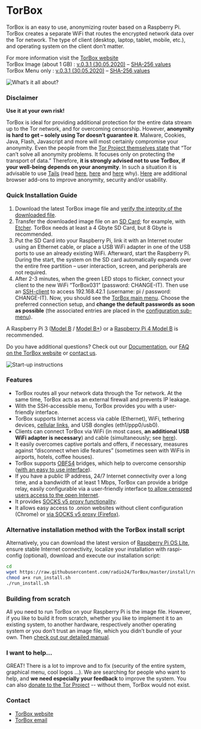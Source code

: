 # TorBox
TorBox is an easy to use, anonymizing router based on a Raspberry Pi. TorBox creates a separate WiFi that routes the encrypted network data over the Tor network. The type of client (desktop, laptop, tablet, mobile, etc.), and operating system on the client don’t matter.

For more information visit the [TorBox website](https://www.torbox.ch)<br />
TorBox Image (about 1 GB) : [v.0.3.1 (30.05.2020)](https://www.torbox.ch/data/torbox-20200530-v031.gz) – [SHA-256 values](https://www.torbox.ch/?page_id=1128)<br />
TorBox Menu only : [v.0.3.1 (30.05.2020)](https://www.torbox.ch/data/torbox031-20200530.zip) – [SHA-256 values](https://www.torbox.ch/?page_id=1128)<br />

![What’s it all about?](https://www.torbox.ch/wp-content/uploads/2019/01/TorBox400-e1548096878388.jpg)

### Disclaimer
**Use it at your own risk!**

TorBox is ideal for providing additional protection for the entire data stream up to the Tor network, and for overcoming censorship. However, **anonymity is hard to get – solely using Tor doesn’t guarantee it**. Malware, Cookies, Java, Flash, Javascript and more will most certainly compromise your anonymity. Even the people from the [Tor Project themselves state](https://2019.www.torproject.org/about/overview.html.en#stayinganonymous) that “Tor can’t solve all anonymity problems. It focuses only on protecting the transport of data.” Therefore, **it is strongly advised not to use TorBox, if your well-being depends on your anonymity**. In such a situation it is advisable to use [Tails](https://tails.boum.org/) (read [here](https://browserleaks.com/), [here](https://en.wikipedia.org/wiki/Device_fingerprint) and [here](https://panopticlick.eff.org/about#defend-against) why). [Here](https://www.torbox.ch/?page_id=112#fingerprinting) are additional browser add-ons to improve anonymity, security and/or usability.

### Quick Installation Guide
1. Download the latest TorBox image file and [verify the integrity of the downloaded file](https://www.torbox.ch/?page_id=1128).
2. Transfer the downloaded image file on an [SD Card](https://en.wikipedia.org/wiki/Secure_Digital); for example, with [Etcher](https://www.balena.io/etcher/). TorBox needs at least a 4 Gbyte SD Card, but 8 Gbyte is recommended.
3. Put the SD Card into your Raspberry Pi, link it with an Internet router using an Ethernet cable, or place a USB WiFi adapter in one of the USB ports to use an already existing WiFi. Afterward, start the Raspberry Pi. During the start, the system on the SD card automatically expands over the entire free partition – user interaction, screen, and peripherals are not required.
4. After 2-3 minutes, when the green LED stops to flicker, connect your client to the new WiFi “TorBox031” (password: CHANGE-IT). Then use an [SSH-client](https://en.wikipedia.org/wiki/Comparison_of_SSH_clients) to access 192.168.42.1 (username: pi / password: CHANGE-IT). Now, you should see the [TorBox main menu](https://www.torbox.ch/?page_id=775). Choose the preferred connection setup, and **change the default passwords as soon as possible** (the associated entries are placed in the [configuration sub-menu](https://www.torbox.ch/?page_id=875)).

A Raspberry Pi 3 ([Model B](https://www.raspberrypi.org/products/raspberry-pi-3-model-b/) / [Model B+](https://www.raspberrypi.org/products/raspberry-pi-3-model-b-plus/)) or a [Raspberry Pi 4 Model B](https://www.raspberrypi.org/products/raspberry-pi-4-model-b/) is recommended.

Do you have additional questions? Check out our [Documentation](https://www.torbox.ch/?page_id=775), our [FAQ on the TorBox website](https://www.torbox.ch/?page_id=112) or [contact us](mailto:anonym@torbox.ch).

![Start-up instructions](https://www.torbox.ch/wp-content/uploads/2020/05/TorBox-A5-RPI4-030.png)

### Features
* TorBox routes all your network data through the Tor network. At the same time, TorBox acts as an external firewall and prevents IP leakage.
* With the SSH-accessible menu, TorBox provides you with a user-friendly interface.
* TorBox supports Internet access via cable (Ethernet), WiFi, tethering devices, [cellular links](https://www.torbox.ch/?page_id=1030), and USB dongles (eth1/ppp0/usb0).
* Clients can connect TorBox via WiFi (in most cases, **an additional USB WiFi adapter is necessary**) and cable (simultaneously; see [here](https://www.torbox.ch/?page_id=775)).
* It easily overcomes captive portals and offers, if necessary, measures against “disconnect when idle features” (sometimes seen with WiFis in airports, hotels, coffee houses).
* TorBox supports [OBFS4](https://2019.www.torproject.org/docs/pluggable-transports.html) bridges, which help to overcome censorship ([with an easy to use interface](https://www.torbox.ch/?page_id=797)).
* If you have a public IP address, 24/7 Internet connectivity over a long time, and a bandwidth of at least 1 Mbps, TorBox can provide a bridge relay, easily configurable via a user-friendly interface [to allow censored users access to the open Internet](https://blog.torproject.org/run-tor-bridges-defend-open-internet).
* It provides [SOCKS v5 proxy functionality](https://en.wikipedia.org/wiki/SOCKS).
* It allows easy access to .onion websites without client configuration (Chrome) or [via SOCKS v5 proxy (Firefox)](https://www.torbox.ch/?page_id=112#SOCKS).

### Alternative installation method with the TorBox install script
Alternatively, you can download the latest version of [Raspberry Pi OS Lite](https://www.raspberrypi.org/downloads/raspbian/), ensure stable Internet connectivity, localize your installation with raspi-config (optional), download and execute our installation script:
```Bash
cd
wget https://raw.githubusercontent.com/radio24/TorBox/master/install/run_install.sh
chmod a+x run_install.sh
./run_install.sh
```
### Building from scratch
All you need to run TorBox on your Raspberry Pi is the image file. However, if you like to build it from scratch, whether you like to implement it to an existing system, to another hardware, respectively another operating system or you don’t trust an image file, which you didn’t bundle of your own. Then [check out our detailed manual](https://www.torbox.ch/?page_id=205).

### I want to help...
GREAT! There is a lot to improve and to fix (security of the entire system, graphical menu, cool logos ...). We are searching for people who want to help, and **we need especially your feedback** to improve the system.
You can also [donate to the Tor Project](https://donate.torproject.org) -- without them, TorBox would not exist.

### Contact
* [TorBox website](https://www.torbox.ch)
* [TorBox email](mailto:anonym@torbox.ch)
